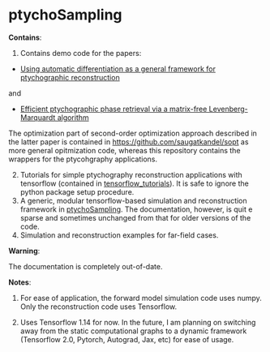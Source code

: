 # ptychoSampling

**Contains**:
1. Contains demo code for the papers:
- [Using automatic differentiation as a general framework for ptychographic reconstruction](https://opg.optica.org/oe/fulltext.cfm?uri=oe-27-13-18653&id=414640)

and

- [Efficient ptychographic phase retrieval via a matrix-free Levenberg-Marquardt algorithm](https://opg.optica.org/oe/fulltext.cfm?uri=oe-29-15-23019&id=453099)

The optimization part of second-order optimization approach described in the latter paper is contained in https://github.com/saugatkandel/sopt as more general opitmization code, whereas this repository contains the wrappers for the ptycohgraphy applications.


2. Tutorials for simple ptychography reconstruction applications with tensorflow (contained in
[tensorflow_tutorials](https://github.com/saugatkandel/ptychoSampling/tree/master/tensorflow_tutorials)). It is safe to ignore the python package setup procedure.
3. A generic, modular tensorflow-based simulation and reconstruction framework in [ptychoSampling](https://github.com/saugatkandel/ptychoSampling/tree/master/ptychoSampling). The documentation, however, is quit
e sparse and sometimes
 unchanged from that for older versions of the code.
4. Simulation and reconstruction examples for far-field cases.

**Warning**:

The documentation is completely out-of-date. 


**Notes**:
1. For ease of application, the forward model simulation code uses numpy. Only the reconstruction code uses
 Tensorflow.

 2. Uses Tensorflow 1.14 for now. In the future, I am planning on switching away from the static computational graphs
  to a dynamic framework (Tensorflow 2.0, Pytorch, Autograd, Jax, etc) for ease of usage.

